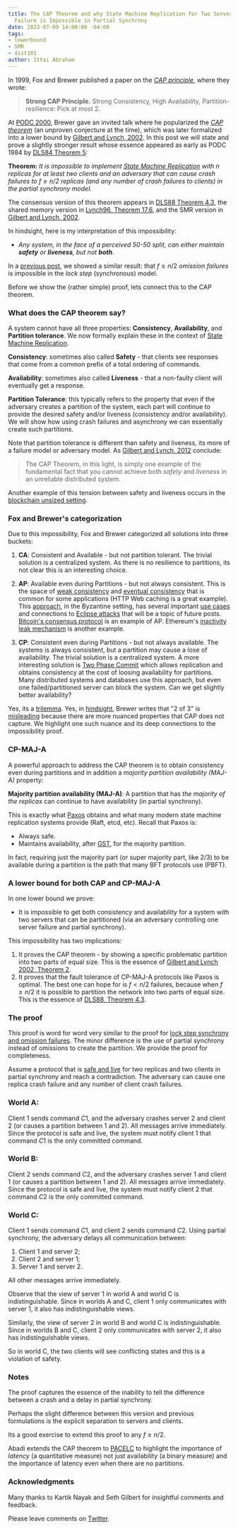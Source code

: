 ```yaml
---
title: The CAP Theorem and why State Machine Replication for Two Servers and One Crash
  Failure is Impossible in Partial Synchrony
date: 2023-07-09 14:00:00 -04:00
tags:
- lowerbound
- SMR
- dist101
author: Ittai Abraham
---
```


In 1999, Fox and Brewer published a paper on the [*CAP principle*](https://s3.amazonaws.com/systemsandpapers/papers/FOX_Brewer_99-Harvest_Yield_and_Scalable_Tolerant_Systems.pdf), where they wrote:

> **Strong CAP Principle.** Strong Consistency, High Availability, Partition-resilience: Pick at most 2.

At [PODC 2000](https://www.podc.org/podc2000/brewer.html),  Brewer gave an invited talk where he popularized the [*CAP theorem*](https://sites.cs.ucsb.edu/~rich/class/cs293-cloud/papers/Brewer_podc_keynote_2000.pdf) (an unproven conjecture at the time), which was later formalized into a lower bound by [Gilbert and Lynch, 2002](https://www.comp.nus.edu.sg/~gilbert/pubs/BrewersConjecture-SigAct.pdf). In this post we will state and prove a slightly stronger result whose essence appeared as early as PODC 1984 by [DLS84 Theorem 5](https://groups.csail.mit.edu/tds/papers/Lynch/podc84-DLS.pdf):

**Theorem:** *It is impossible to implement [State Machine Replication](https://decentralizedthoughts.github.io/2019-10-15-consensus-for-state-machine-replication/) with $n$ replicas for at least two clients and an adversary that can cause crash failures to $f\geq n/2$ replicas (and any number of crash failures to clients) in the partial synchrony model.* 

The consensus version of this theorem appears in [DLS88 Theorem 4.3](https://groups.csail.mit.edu/tds/papers/Lynch/jacm88.pdf), the shared memory version in [Lynch96, Theorem 17.6](https://dl.acm.org/doi/book/10.5555/2821576), and the SMR version in [Gilbert and Lynch, 2002](https://www.comp.nus.edu.sg/~gilbert/pubs/BrewersConjecture-SigAct.pdf).

In hindsight, here is my interpretation of this impossibility:

* *Any system, in the face of a perceived 50-50 split, can either maintain **safety** or **liveness**, but not **both**.*

In a [previous post](https://decentralizedthoughts.github.io/2019-11-02-primary-backup-for-2-servers-and-omission-failures-is-impossible/), we showed a similar result: that $f \geq n/2$  *omission failures* is impossible in the *lock step* (synchronous) model.

Before we show the (rather simple) proof, lets connect this to the CAP theorem.

### What does the CAP theorem say?

A system cannot have all three properties: **Consistency**, **Availability**, and **Partition tolerance**. We now formally explain these in the context of [State Machine Replication](https://decentralizedthoughts.github.io/2019-10-15-consensus-for-state-machine-replication/).

**Consistency**: sometimes also called **Safety** - that clients see responses that come from a common prefix of a total ordering of commands.

**Availability**: sometimes also called **Liveness** - that a non-faulty client will eventually get a response.

**Partition Tolerance**: this typically refers to the property that even if the adversary creates a partition of the system, each part will continue to provide the desired safety and/or liveness (consistency and/or availability). We will show how using crash failures and asynchrony we can essentially create such partitions.

Note that partition tolerance is different than safety and liveness, its more of a failure model or adversary model.  As [Gilbert and Lynch, 2012](https://groups.csail.mit.edu/tds/papers/Gilbert/Brewer2.pdf) conclude:

> The CAP Theorem, in this light, is simply one example of the fundamental fact that you cannot achieve both *safety* and *liveness* in an unreliable distributed system.

Another example of this tension between safety and liveness occurs in the [blockchain unsized setting](https://decentralizedthoughts.github.io/2022-03-03-blockchain-resource-pools-and-a-cap-esque-impossibility-result/).

### Fox and Brewer's categorization

Due to this impossibility, Fox and Brewer categorized all solutions into three buckets:

1. **CA**: Consistent and Available - but not partition tolerant. The trivial solution is a centralized system. As there is no resilience to partitions, its not clear this is an interesting choice.

2. **AP**: Available even during Partitions - but not always consistent. This is the space of [weak consistency](http://www.bailis.org/blog/safety-and-liveness-eventual-consistency-is-not-safe/) and [eventual consistency](https://dl.acm.org/doi/pdf/10.1145/224056.224070) that is common for some applications (HTTP Web caching is a great example). This [approach](https://www.usenix.org/conference/osdi-04/secure-untrusted-data-repository-sundr), in the Byzantine setting, has several important [use cases](https://www.youtube.com/watch?v=UKdLJ7-0iFM) and connections to [Eclipse attacks](https://decentralizedthoughts.github.io/2022-08-14-new-DR-LB/) that will be a topic of future posts. [Bitcoin's consensus protocol](https://bitcointalk.org/index.php?topic=9399.0) is an example of AP. Ethereum's [inactivity leak mechanism](https://eth2book.info/capella/part2/incentives/inactivity/) is another example.

3. **CP**: Consistent even during Partitions - but not always available. The systems is always consistent, but a partition may cause a lose of availability. The trivial solution is a centralized system. A more interesting solution is [Two Phase Commit](https://cs.brown.edu/courses/csci1380/s19/lectures/Day13_2019.pdf)  which allows replication and obtains consistency at the cost of loosing availability for partitions. Many distributed systems and databases use this approach, but even one failed/partitioned server can block the system. Can we get slightly better availability?

Yes, its a [trilemma](https://en.wikipedia.org/wiki/Trilemma). Yes, in [hindsight](https://twitter.com/el33th4xor/status/1191820205456023552?s=20&t=RcutJw0wQUsTmrO0OXzpXw), Brewer writes that "2 of 3" is [misleading](https://www.infoq.com/articles/cap-twelve-years-later-how-the-rules-have-changed/) because there are more nuanced properties that CAP does not capture. We highlight one such nuance and its deep connections to the impossibility proof. 
### CP-MAJ-A

A powerful approach to address the CAP theorem is to obtain consistency even during partitions and in addition a *majority partition availability (MAJ-A)* property:

**Majority partition availability (MAJ-A)**: A partition that has *the majority of the replicas* can continue to have availability (in partial synchrony).

This is exactly what [Paxos](https://www.microsoft.com/en-us/research/publication/part-time-parliament/) obtains and what many modern state machine replication systems provide (Raft, etcd, etc). Recall that Paxos is:

* Always safe.
* Maintains availability, after [GST](https://decentralizedthoughts.github.io/2019-06-01-2019-5-31-models/), for the majority partition.

In fact, requiring just the majority part (or super majority part, like $2/3$) to be available during a partition  is the path that many BFT protocols use (PBFT). 

### A lower bound for both CAP and CP-MAJ-A

In one lower bound we prove:

* It is impossible to get both consistency and availability for a system with two servers that can be partitioned (via an adversary controlling one server failure and partial synchrony).

This impossibility has two implications:

1. It proves the CAP theorem - by showing a specific problematic partition into two parts of equal size. This is the essence of [Gilbert and Lynch 2002, Theorem 2](https://www.comp.nus.edu.sg/~gilbert/pubs/BrewersConjecture-SigAct.pdf).
2. It proves that the fault tolerance of CP-MAJ-A protocols like Paxos is optimal. The best one can hope for is $f<n/2$ failures, because when $f \geq n/2$ it is possible to partition the network into two parts of equal size. This is the essence of [DLS88, Theorem 4.3](https://groups.csail.mit.edu/tds/papers/Lynch/jacm88.pdf).

### The proof

This proof is word for word very similar to the proof for [lock step synchrony and omission failures](https://decentralizedthoughts.github.io/2019-11-02-primary-backup-for-2-servers-and-omission-failures-is-impossible/). The minor difference is the use of partial synchrony instead of omissions to create the partition. We provide the proof for completeness.

Assume a protocol that is [safe and live](https://decentralizedthoughts.github.io/2019-10-15-consensus-for-state-machine-replication/) for two replicas and two clients in partial synchrony and reach a contradiction. The adversary can cause one replica crash failure and any number of client crash failures. 

### World A:
Client $1$ sends command $C1$, and the adversary crashes server $2$ and client $2$ (or causes a partition between $1$ and $2$). All messages arrive immediately. Since the protocol is safe and live, the system must notify client $1$ that command $C1$ is the only committed command.

### World B:
Client $2$ sends command $C2$, and the adversary crashes server $1$ and client $1$ (or causes a partition between $1$ and $2$). All messages arrive immediately. Since the protocol is safe and live, the system must notify client $2$ that command $C2$ is the only committed command.

### World C:
Client $1$ sends command $C1$, and client $2$ sends command $C2$. Using partial synchrony, the adversary delays all communication between:
1. Client $1$ and server $2$;
2. Client $2$ and server $1$;
3. Server $1$ and server $2$.

All other messages arrive immediately.

Observe that the view of server 1 in world A and world C is indistinguishable. Since in worlds A and C, client $1$ only communicates with server $1$, it also has indistinguishable views.

Similarly, the view of server 2 in world B and world C is indistinguishable. Since in worlds B and C, client $2$ only communicates with server $2$, it also has indistinguishable views.

So in world C, the two clients will see conflicting states and this is a violation of safety.

### Notes

The proof captures the essence of the inability to tell the difference between a crash and a delay in partial synchrony.

Perhaps the slight difference between this version and previous formulations is the explicit separation to servers and clients.  

Its a good exercise to extend this proof to any $f \geq n/2$.

Abadi extends the CAP theorem to [PACELC](https://www.cs.umd.edu/~abadi/papers/abadi-pacelc.pdf) to highlight the importance of *latency* (a quantitative measure) not just availability (a binary measure) and the importance of latency even when there are no partitions.

### Acknowledgments

Many thanks to Kartik Nayak and Seth Gilbert for insightful comments and feedback.

Please leave comments on [Twitter](https://twitter.com/ittaia/status/1678517296157843456?s=20).
